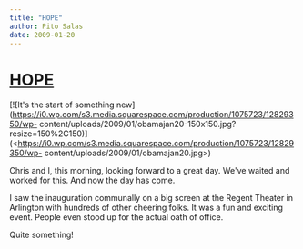 ```yaml
---
title: "HOPE"
author: Pito Salas
date: 2009-01-20
---
```

# [HOPE](None)




[![It's the start of something
new](https://i0.wp.com/s3.media.squarespace.com/production/1075723/12829350/wp-
content/uploads/2009/01/obamajan20-150x150.jpg?resize=150%2C150)](<https://i0.wp.com/s3.media.squarespace.com/production/1075723/12829350/wp-
content/uploads/2009/01/obamajan20.jpg>)

Chris and I, this morning, looking forward to a great day. We've waited and
worked for this. And now the day has come.

I saw the inauguration communally on a big screen at the Regent Theater in
Arlington with hundreds of other cheering folks. It was a fun and exciting
event. People even stood up for the actual oath of office.

Quite something!


